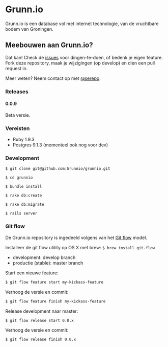 # Grunn.io
Grunn.io is een database vol met internet technologie, van de vruchtbare bodem van Groningen.

## Meebouwen aan Grunn.io?
Dat kan! Check de [issues](https://github.com/Grunnio/grunnio/issues?milestone=1&sort=updated&state=open) voor dingen-te-doen, of bedenk je eigen feature.
Fork deze repository, maak je wijzigingen (op develop) en dien een pull request in.

Meer weten? Neem contact op met [@serepo](https://github.com/serepo).

### Releases
#### 0.0.9
Beta versie.

### Vereisten
- Ruby 1.9.3
- Postgres 9.1.3 (momenteel ook nog voor dev)

### Development
`$ git clone git@github.com:Grunnio/grunnio.git`

`$ cd grunnio`

`$ bundle install`

`$ rake db:create`

`$ rake db:migrate`

`$ rails server`


### Git flow
De Grunn.io repository is ingedeeld volgens van het [Git flow](http://nvie.com/posts/a-successful-git-branching-model/) model.

Installeer de git flow utility op OS X met brew: `$ brew install git-flow`

- development: develop branch
- productie (stable): master branch

Start een nieuwe feature:
```bash
$ git flow feature start my-kickass-feature
```

Verhoog de versie en commit:

```bash
$ git flow feature finish my-kickass-feature
```


Release development naar master:

```bash
$ git flow release start 0.0.x
```

Verhoog de versie en commit:

```bash
$ git flow release finish 0.0.x
```
